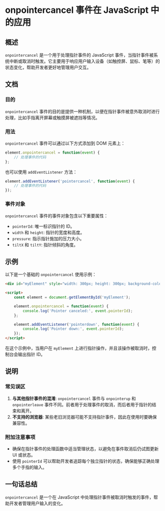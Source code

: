 <!--
Meta Description: # onpointercancel 事件在 JavaScript 中的应用 ## 概述 `onpointercancel` 是一个用于处理指针事件的 JavaScript 事件，当指针事件被系统中断或取消时触发。它主要用于响应用户输入设备（如触控屏、鼠标、笔等）的状态变化，帮助开发者更好地管理用户交...
Meta Keywords: onpointercancel, event, javascript, element, function
-->

# onpointercancel 事件在 JavaScript 中的应用

## 概述
`onpointercancel` 是一个用于处理指针事件的 JavaScript 事件，当指针事件被系统中断或取消时触发。它主要用于响应用户输入设备（如触控屏、鼠标、笔等）的状态变化，帮助开发者更好地管理用户交互。

## 文档
### 目的
`onpointercancel` 事件的目的是提供一种机制，以便在指针事件被意外取消时进行处理，比如手指离开屏幕或触摸屏被遮挡等情况。

### 用法
`onpointercancel` 事件可以通过以下方式添加到 DOM 元素上：

```javascript
element.onpointercancel = function(event) {
    // 处理事件的代码
};
```

也可以使用 `addEventListener` 方法：

```javascript
element.addEventListener('pointercancel', function(event) {
    // 处理事件的代码
});
```

### 事件对象
`onpointercancel` 事件的事件对象包含以下重要属性：
- `pointerId`: 唯一标识指针的 ID。
- `width` 和 `height`: 指针的宽度和高度。
- `pressure`: 指示指针施加的压力大小。
- `tiltX` 和 `tiltY`: 指针倾斜的角度。

## 示例
以下是一个基础的 `onpointercancel` 使用示例：

```html
<div id="myElement" style="width: 300px; height: 300px; background-color: lightblue;"></div>

<script>
    const element = document.getElementById('myElement');

    element.onpointercancel = function(event) {
        console.log('Pointer canceled:', event.pointerId);
    };

    element.addEventListener('pointerdown', function(event) {
        console.log('Pointer down:', event.pointerId);
    });
</script>
```

在这个示例中，当用户在 `myElement` 上进行指针操作，并且该操作被取消时，控制台会输出指针 ID。

## 说明
### 常见误区
1. **与其他指针事件的混淆**: `onpointercancel` 事件与 `onpointerup` 和 `onpointerleave` 事件不同。前者用于处理事件的取消，而后者用于指针的结束和离开。
2. **不支持的浏览器**: 某些老旧浏览器可能不支持指针事件，因此在使用时要确保兼容性。

### 附加注意事项
- 确保在指针事件的处理函数中适当管理状态，以避免在事件取消后仍试图更新 UI 或状态。
- 使用 `pointerId` 可以帮助开发者追踪每个独立指针的状态，确保能够正确处理多个手指的输入。

## 一句话总结
`onpointercancel` 是一个在 JavaScript 中处理指针事件被取消时触发的事件，帮助开发者管理用户输入的变化。